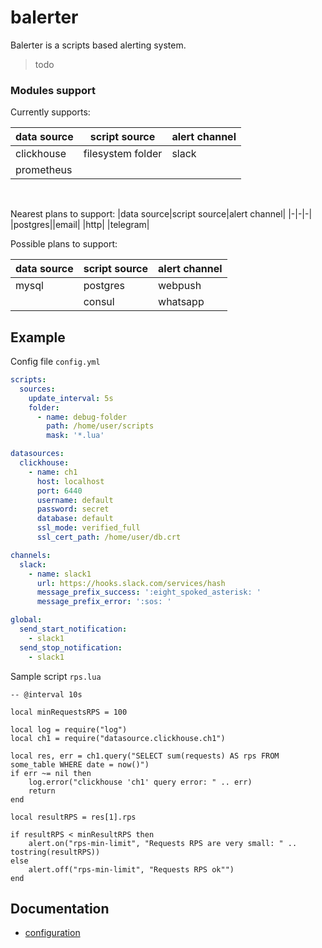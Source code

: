 # balerter  

Balerter is a scripts based alerting system.

> todo 

### Modules support

Currently supports:

|data source|script source|alert channel|
|-|-|-|
| clickhouse |filesystem folder |slack |
| prometheus| | |
​    

Nearest plans to support:
|data source|script source|alert channel|
|-|-|-|
|postgres||email|
|http| |telegram|

Possible plans to support:

|data source|script source|alert channel|
|-|-|-|
|mysql|postgres|webpush|
||consul|whatsapp|

## Example

Config file `config.yml`
```yaml
scripts:
  sources:
    update_interval: 5s
    folder:
      - name: debug-folder
        path: /home/user/scripts
        mask: '*.lua'

datasources:
  clickhouse:
    - name: ch1
      host: localhost
      port: 6440
      username: default
      password: secret
      database: default
      ssl_mode: verified_full
      ssl_cert_path: /home/user/db.crt

channels:
  slack:
    - name: slack1
      url: https://hooks.slack.com/services/hash
      message_prefix_success: ':eight_spoked_asterisk: '
      message_prefix_error: ':sos: '

global:
  send_start_notification:
    - slack1
  send_stop_notification:
    - slack1
```

Sample script `rps.lua`
```
-- @interval 10s

local minRequestsRPS = 100

local log = require("log")
local ch1 = require("datasource.clickhouse.ch1")

local res, err = ch1.query("SELECT sum(requests) AS rps FROM some_table WHERE date = now()")
if err ~= nil then
    log.error("clickhouse 'ch1' query error: " .. err)
    return
end

local resultRPS = res[1].rps

if resultRPS < minResultRPS then
    alert.on("rps-min-limit", "Requests RPS are very small: " .. tostring(resultRPS))
else
    alert.off("rps-min-limit", "Requests RPS ok"")
end 
```

## Documentation

- [configuration](docs/config.md)